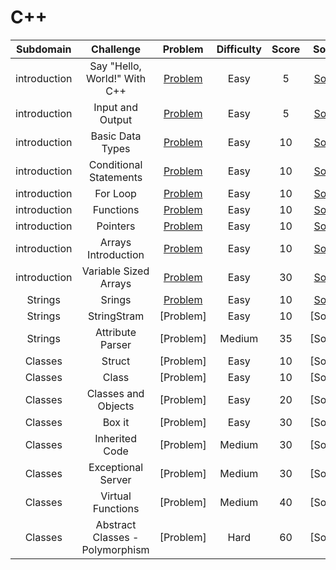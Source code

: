 # C++


|  Subdomain  |         Challenge         |          Problem          |          Difficulty          |          Score    |        Solution            |
| :---: | :-----------------------: | :-----------------------: | :--------------------------: | :---------------------: | :------------------------: |
|   introduction    |   Say "Hello, World!" With C++       |       [Problem](https://www.hackerrank.com/challenges/cpp-hello-world)        |    Easy      |    5   |           [Solution](https://github.com/Abdelrhman97/Hackerrank/blob/main/C%2B%2B/01%20-%20%20Introduction/01%20-%20Say%20%22Hello%2C%20World!%22%20With%20C%2B%2B.cpp)                 |
|   introduction    |   Input and Output       |       [Problem](https://www.hackerrank.com/challenges/cpp-input-and-output)        |    Easy      |    5   |           [Solution](https://github.com/Abdelrhman97/Hackerrank/blob/main/C%2B%2B/01%20-%20%20Introduction/02%20-%20Input%20and%20Output.cpp)                 |
|   introduction    |   Basic Data Types       |       [Problem](https://www.hackerrank.com/challenges/c-tutorial-basic-data-types)        |    Easy      |    10   |           [Solution](https://github.com/Abdelrhman97/Hackerrank/blob/main/C%2B%2B/01%20-%20%20Introduction/03%20-%20Basic%20Data%20Types.cpp)                 |
|   introduction    |   Conditional Statements       |       [Problem](https://www.hackerrank.com/challenges/c-tutorial-conditional-if-else)        |    Easy      |    10   |           [Solution](https://github.com/Abdelrhman97/Hackerrank/blob/main/C%2B%2B/01%20-%20%20Introduction/04%20-%20Conditional%20Statements.cpp)                 |
|   introduction    |   For Loop      |       [Problem](https://www.hackerrank.com/challenges/c-tutorial-for-loop)        |    Easy      |    10   |           [Solution](https://github.com/Abdelrhman97/Hackerrank/blob/main/C%2B%2B/01%20-%20%20Introduction/06%20-%20Functions.cpp)                 |
|   introduction    |   Functions          |       [Problem](https://www.hackerrank.com/challenges/c-tutorial-functions)        |    Easy      |    10   |           [Solution](https://github.com/Abdelrhman97/Hackerrank/blob/main/C%2B%2B/01%20-%20%20Introduction/06%20-%20Functions.cpp)                 |
|   introduction    |   Pointers          |       [Problem](https://www.hackerrank.com/challenges/c-tutorial-pointer)        |    Easy      |    10   |           [Solution](https://github.com/Abdelrhman97/Hackerrank/blob/main/C%2B%2B/01%20-%20%20Introduction/07%20-%20Pointers.cpp)                 |
|   introduction    |   Arrays Introduction          |       [Problem](https://www.hackerrank.com/challenges/arrays-introduction)        |    Easy      |    10   |           [Solution](https://github.com/Abdelrhman97/Hackerrank/blob/main/C%2B%2B/01%20-%20%20Introduction/08%20-%20Arrays%20Introduction.cpp)                 |
|   introduction    |   Variable Sized Arrays          |       [Problem](https://www.hackerrank.com/challenges/variable-sized-arrays)        |    Easy      |    30   |           [Solution](https://github.com/Abdelrhman97/Hackerrank/blob/main/C%2B%2B/01%20-%20%20Introduction/09%20-%20Variable%20Sized%20Arrays.cpp)                 |
|   Strings    |     Srings        |       [Problem](https://www.hackerrank.com/challenges/c-tutorial-strings)        |    Easy      |    10   |           [Solution](https://github.com/Abdelrhman97/Hackerrank/blob/main/C%2B%2B/02%20-%20Strings/01%20-%20Strings.cpp)                 |
|   Strings    |    StringStram         |       [Problem]        |    Easy      |    10   |           [Solution]                 |
|   Strings    |     Attribute Parser        |       [Problem]        |    Medium      |    35   |           [Solution]                 |
|   Classes    |    Struct         |       [Problem]        |    Easy      |    10   |           [Solution]                 |
|   Classes    |    Class       |       [Problem]        |    Easy      |    10   |           [Solution]                 |
|   Classes    |    Classes and Objects         |       [Problem]        |    Easy      |    20   |           [Solution]                 |
|   Classes    |    Box it         |       [Problem]        |    Easy      |    30   |           [Solution]                 |
|   Classes    |    Inherited Code         |       [Problem]        |    Medium      |    30   |           [Solution]                 |
|   Classes    |    Exceptional Server         |       [Problem]        |    Medium      |    30   |           [Solution]                 |
|   Classes    |    Virtual Functions         |       [Problem]        |    Medium     |    40   |           [Solution]                 |
|   Classes    |    Abstract Classes - Polymorphism         |       [Problem]        |    Hard     |    60   |           [Solution]                 |
